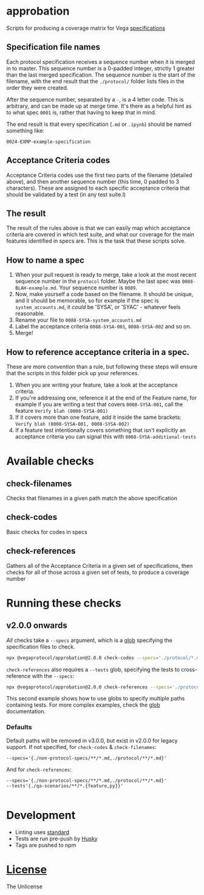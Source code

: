 # approbation
Scripts for producing a coverage matrix for Vega [specifications](https://github.com/vegaprotocol/specs)

## Specification file names
Each protocol specification receives a sequence number when it is merged in to master. 
This sequence number is a 0-padded integer, strictly 1 greater than the last merged 
specification. The sequence number is the start of the filename, with the end result
that the `./protocol/` folder lists files in the order they were created.

After the sequence number, separated by a `-`, is a 4 letter code. This is arbitrary,
and can be made up at merge time. It's there as a helpful hint as to what spec `0001` is,
rather that having to keep that in mind.

The end result is that every specification (`.md` or `.ipynb`) should be named something like:
```
0024-EXMP-example-specification
```

## Acceptance Criteria codes
Acceptance Criteria codes use the first two parts of the filename (detailed above), and then
another sequence number (this time, 0 padded to 3 characters). These are assigned to each specific
acceptance criteria that should be validated by a test (in any test suite.l)

## The result
The result of the rules above is that we can easily map which acceptance criteria are covered
in which test suite, and what our coverage for the main features identified in specs are. This
is the task that these scripts solve.

## How to name a spec
1. When your pull request is ready to merge, take a look at the most recent sequence number in the
`protocol` folder. Maybe the last spec was `0088-BLAH-example.md`. Your sequence number is `0089`.
2. Now, make yourself a code based on the filename. It should be unique, and it should be memorable,
so for example if the spec is `system_accounts.md`, it *could* be 'SYSA', or 'SYAC' - whatever feels
reasonable.
3. Rename your file to `0088-SYSA-system_accounts.md`
4. Label the acceptance criteria `0088-SYSA-001`, `0088-SYSA-002` and so on.
5. Merge!

## How to reference acceptance criteria in a spec.
These are more *convention* than a rule, but following these steps will ensure that the scripts in 
this folder pick up your references.

1. When you are writing your feature, take a look at the acceptance criteria.
2. If you're addressing one, reference it at the end of the Feature name, for example if you are 
writing a test that covers `0008-SYSA-001`, call the feature `Verify blah (0008-SYSA-001)`
3. If it covers more than one feature, add it inside the same brackets: `Verify blah (0008-SYSA-001, 0008-SYSA-002)`
4. If a feature test intentionally covers something that isn't explicitly an acceptance criteria
you can signal this with `0008-SYSA-additional-tests`


# Available checks
## check-filenames
Checks that filenames in a given path match the above specification

## check-codes
Basic checks for codes in specs

## check-references
Gathers all of the Acceptance Criteria in a given set of specifications, then checks for all of those across a given
set of tests, to produce a coverage number

# Running these checks

## v2.0.0 onwards
_All_ checks take a `--specs` argument, which is a [glob](https://www.npmjs.com/package/glob) specifying the specification files to check.

```bash
npx @vegaprotocol/approbation@2.0.0 check-codes --specs='./protocol/*.md'
```

`check-references` also requires a `--tests` glob, specifying the tests to cross-reference with the `--specs`:

```bash
npx @vegaprotocol/approbation@2.0.0 check-references --specs='./protocol/*.md' --tests='{./feature/*.feature,./system-tests/**/*.py}'
```

This second example shows how to use globs to specify multiple paths containing tests. For more complex examples, check the 
 [glob](https://www.npmjs.com/package/glob) documentation.

### Defaults
Default paths will be removed in v3.0.0, but exist in v2.0.0 for legacy support. If not specified, for `check-codes` & `check-filenames`:
```
--specs='{./non-protocol-specs/**/*.md,./protocol/**/*.md}'
```

And for `check-references`:
```
--specs='{./non-protocol-specs/**/*.md,./protocol/**/*.md}'
--tests'{./qa-scenarios/**/*.{feature,py}}'
  
```

# Development
- Linting uses [standard](https://www.npmjs.com/package/standard)
- Tests are run pre-push by [Husky](https://www.npmjs.com/package/husky)
- Tags are pushed to npm

# [License](./LICENSE)
The Unlicense
